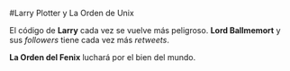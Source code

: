 #Larry Plotter y La Orden de Unix

El código de **Larry** cada vez se vuelve más peligroso.
**Lord Ballmemort** y sus *followers* tiene cada vez más *retweets*. 

**La Orden del Fenix** luchará por el bien del mundo. 

